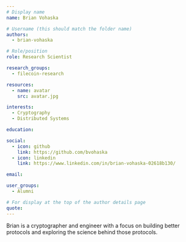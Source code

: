 ```yaml
---
# Display name
name: Brian Vohaska

# Username (this should match the folder name)
authors:
  - brian-vohaska

# Role/position
role: Research Scientist

research_groups:
  - filecoin-research

resources:
  - name: avatar
    src: avatar.jpg

interests:
  - Cryptography
  - Distributed Systems

education:

social:
  - icon: github
    link: https://github.com/bvohaska
  - icon: linkedin
    link: https://www.linkedin.com/in/brian-vohaska-02618b130/

email:

user_groups:
  - Alumni

# For display at the top of the author details page
quote:
---
```

Brian is a cryptographer and engineer with a focus on building better protocols and exploring the science behind those protocols.
